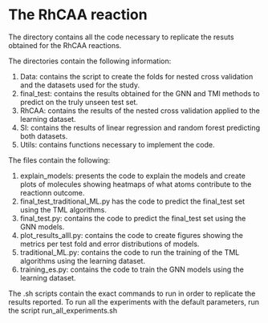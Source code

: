 # The RhCAA reaction

The directory contains all the code necessary to replicate the resuts obtained for the RhCAA reactions.

The directories contain the following information:
1. Data: contains the script to create the folds for nested cross validation and the datasets used for the study.
2. final_test: contains the results obtained for the GNN and TMl methods to predict on the truly unseen test set.
3. RhCAA: contains the results of the nested cross validation applied to the learning dataset.
4. SI: contains the results of linear regression and random forest predicting both datasets.
5. Utils: contains functions necessary to implement the code.

The files contain the following:
1. explain_models: presents the code to explain the models and create plots of molecules showing heatmaps of what atoms contribute to the reactionn outcome.
2. final_test_traditional_ML.py has the code to predict the final_test set using the TML algorithms.
3. final_test.py: contains the code to predict the final_test set using the GNN models.
4. plot_results_alll.py: contains the code to create figures showing the metrics per test fold and error distributions of models.
5. traditional_ML.py: contains the code to run the training of the TML algorithms using the learning dataset.
6. training_es.py: contains the code to train the GNN models using the learning dataset.

The .sh scripts contain the exact commands to run in order to replicate the results reported.
To run all the experiments with the default parameters, run the script run_all_experiments.sh

